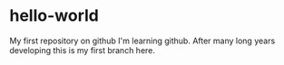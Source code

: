 # hello-world
My first repository on github
I'm learning github. After many long years developing this is my first branch here.
